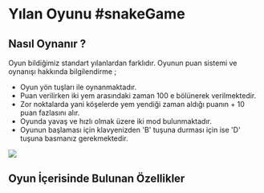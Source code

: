 # Yılan Oyunu  #snakeGame

## Nasıl Oynanır ? 

 Oyun bildiğimiz standart yılanlardan farklıdır. Oyunun puan sistemi ve oynanışı hakkında bilgilendirme ;
 

 - Oyun yön tuşları ile oynanmaktadır.
 - Puan verilirken iki yem arasındaki zaman 100 e bölünerek  verilmektedir.
 - Zor noktalarda yani köşelerde yem yendiği zaman aldığı puanın + 10 puan fazlasını alır.
 - Oyunda yavaş ve hızlı olmak üzere iki mod bulunmaktadır. 
 - Oyunun başlaması için klavyenizden 'B' tuşuna durması için ise 'D' tuşuna basmanız gerekmektedir.  
 
 <a href="https://resimyukle.xyz/i/fybVWL"><img src="https://i.resimyukle.xyz/fybVWL.png" /></a>

## Oyun İçerisinde Bulunan Özellikler




<!--stackedit_data:
eyJoaXN0b3J5IjpbLTIwOTA3NzQ4MDEsLTEzODEwMDA3NDAsND
A0OTg4MzE2LC0xOTM4MjY0NzY5XX0=
-->